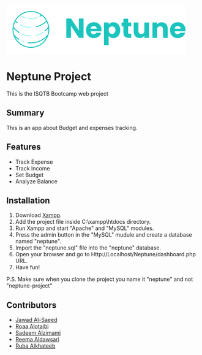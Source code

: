 ![Neptune](assets/media/logos/Neptune-Main-Logo.png)


# Neptune Project

This is the ISQTB Bootcamp web project 

## Summary

This is an app about Budget and expenses tracking.

## Features

* Track Expense  
* Track Income  
* Set Budget
* Analyze Balance


## Installation 

1. Download [Xampp](https://www.apachefriends.org/index.html).
2. Add the project file inside C:\xampp\htdocs directory.
3. Run Xampp and start "Apache" and "MySQL" modules.
4. Press the admin button in the "MySQL" mudule and create a database named "neptune".
5. Import the "neptune.sql" file into the "neptune" database.
6. Open your browser and go to Http://Localhost/Neptune/dashboard.php URL.
7. Have fun!

P.S. Make sure when you clone the project you name it "neptune" and not "neptune-project"

## Contributors

* [Jawad Al-Saeed](https://github.com/JawadAlSaeed)  
* [Roaa Alotaibi](https://github.com/rroaa)  
* [Sadeem Alzimami](https://github.com/sadeemNasser)  
* [Reema Aldawsari](https://github.com/ReemaAbdullah)  
* [Ruba Alkhateeb](https://github.com/RubaAlkhateeb)  
